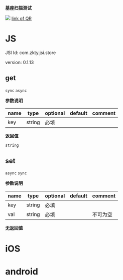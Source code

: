 

**基座扫描测试**
<div id='modulename' style='display:none'>store</div> <img id='qrimg' src='https://api.qrserver.com/v1/create-qr-code/?size=150x150&data=http://192.168.44.52:3000/docs/modules/all/dist/ui/index.html'></img>
<a id='qrlink' href="about:none">link of QR</a>



# JS


JSI Id: com.zkty.jsi.store

version: 0.1.13



## get
`sync` `async`



**参数说明**

| name                        | type      | optional | default   | comment  |
| --------------------------- | --------- | -------- | --------- |--------- |
| key | string | 必填 |  |  |
**返回值**
``` js
string
``` 



## set
`async` `sync`



**参数说明**

| name                        | type      | optional | default   | comment  |
| --------------------------- | --------- | -------- | --------- |--------- |
| key | string | 必填 |  |  |
| val | string | 必填 |  | 不可为空 |
**无返回值**


    

# iOS


# android


